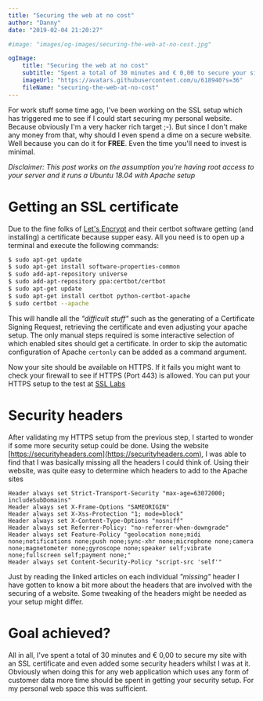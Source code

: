 ```yaml
---
title: "Securing the web at no cost"
author: "Danny"
date: "2019-02-04 21:20:27"

#image: "images/og-images/securing-the-web-at-no-cost.jpg"

ogImage:
    title: "Securing the web at no cost"
    subtitle: "Spent a total of 30 minutes and € 0,00 to secure your site"
    imageUrl: "https://avatars.githubusercontent.com/u/618940?s=36"
    fileName: "securing-the-web-at-no-cost"
---
```

For work stuff some time ago, I've been working on the SSL setup which has triggered me to see if I could start securing my personal website. Because obviously I'm a very hacker rich target ;-). But since I don't make any money from that, why should I even spend a dime on a secure website. Well because you can do it for **FREE**. Even the time you'll need to invest is minimal.

_Disclaimer: This post works on the assumption you're having root access to your server and it runs a Ubuntu 18.04 with Apache setup_

# Getting an SSL certificate
Due to the fine folks of [Let's Encrypt](https://letsencrypt.org/getting-started/) and their certbot software getting (and installing) a certificate because supper easy. All you need is to open up a terminal and execute the following commands:
```bash
$ sudo apt-get update
$ sudo apt-get install software-properties-common
$ sudo add-apt-repository universe
$ sudo add-apt-repository ppa:certbot/certbot
$ sudo apt-get update
$ sudo apt-get install certbot python-certbot-apache
$ sudo certbot --apache
```
This will handle all the _"difficult stuff"_ such as the generating of a Certificate Signing Request, retrieving the certificate and even adjusting your apache setup. The only manual steps required is some interactive selection of which enabled sites should get a certificate. In order to skip the automatic configuration of Apache `certonly` can be added as a command argument.

Now your site should be available on HTTPS. If it fails you might want to check your firewall to see if HTTPS (Port 443) is allowed. You can put your HTTPS setup to the test at [SSL Labs](https://www.ssllabs.com/ssltest/)

# Security headers
After validating my HTTPS setup from the previous step, I started to wonder if some more security setup could be done. Using the website [https://securityheaders.com](https://securityheaders.com), I was able to find that I was basically missing all the headers I could think of. Using their website, was quite easy to determine which headers to add to the Apache sites

```apacheconfig
Header always set Strict-Transport-Security "max-age=63072000; includeSubDomains"
Header always set X-Frame-Options "SAMEORIGIN"
Header always set X-Xss-Protection "1; mode=block"
Header always set X-Content-Type-Options "nosniff"
Header always set Referrer-Policy: "no-referrer-when-downgrade"
Header always set Feature-Policy "geolocation none;midi none;notifications none;push none;sync-xhr none;microphone none;camera none;magnetometer none;gyroscope none;speaker self;vibrate none;fullscreen self;payment none;"
Header always set Content-Security-Policy "script-src 'self'"
```

Just by reading the linked articles on each individual _"missing"_ header I have gotten to know a bit more about the headers that are involved with the securing of a website. Some tweaking of the headers might be needed as your setup might differ.

# Goal achieved?
All in all, I've spent a total of 30 minutes and € 0,00 to secure my site with an SSL certificate and even added some security headers whilst I was at it. Obviously when doing this for any web application which uses any form of customer data more time should be spent in getting your security setup. For my personal web space this was sufficient.  